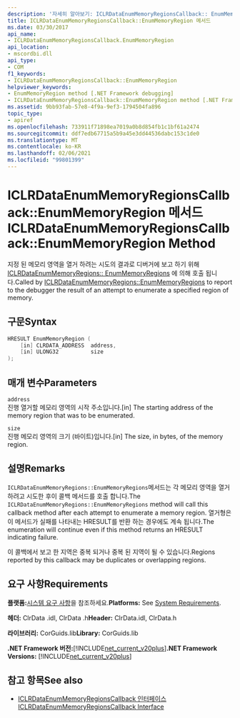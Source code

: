 ```yaml
---
description: '자세히 알아보기: ICLRDataEnumMemoryRegionsCallback:: EnumMemoryRegion 메서드'
title: ICLRDataEnumMemoryRegionsCallback::EnumMemoryRegion 메서드
ms.date: 03/30/2017
api_name:
- ICLRDataEnumMemoryRegionsCallback.EnumMemoryRegion
api_location:
- mscordbi.dll
api_type:
- COM
f1_keywords:
- ICLRDataEnumMemoryRegionsCallback::EnumMemoryRegion
helpviewer_keywords:
- EnumMemoryRegion method [.NET Framework debugging]
- ICLRDataEnumMemoryRegionsCallback::EnumMemoryRegion method [.NET Framework debugging]
ms.assetid: 9bb93fab-57e8-4f9a-9ef3-1794504fa896
topic_type:
- apiref
ms.openlocfilehash: 733911f71898ea7019a0b8d854fb1c1bf61a2474
ms.sourcegitcommit: ddf7edb67715a5b9a45e3dd44536dabc153c1de0
ms.translationtype: MT
ms.contentlocale: ko-KR
ms.lasthandoff: 02/06/2021
ms.locfileid: "99801399"
---
```

# <a name="iclrdataenummemoryregionscallbackenummemoryregion-method"></a><span data-ttu-id="a4593-103">ICLRDataEnumMemoryRegionsCallback::EnumMemoryRegion 메서드</span><span class="sxs-lookup"><span data-stu-id="a4593-103">ICLRDataEnumMemoryRegionsCallback::EnumMemoryRegion Method</span></span>

<span data-ttu-id="a4593-104">지정 된 메모리 영역을 열거 하려는 시도의 결과로 디버거에 보고 하기 위해 [ICLRDataEnumMemoryRegions:: EnumMemoryRegions](iclrdataenummemoryregions-enummemoryregions-method.md) 에 의해 호출 됩니다.</span><span class="sxs-lookup"><span data-stu-id="a4593-104">Called by [ICLRDataEnumMemoryRegions::EnumMemoryRegions](iclrdataenummemoryregions-enummemoryregions-method.md) to report to the debugger the result of an attempt to enumerate a specified region of memory.</span></span>  
  
## <a name="syntax"></a><span data-ttu-id="a4593-105">구문</span><span class="sxs-lookup"><span data-stu-id="a4593-105">Syntax</span></span>  
  
```cpp  
HRESULT EnumMemoryRegion (  
    [in] CLRDATA_ADDRESS  address,  
    [in] ULONG32          size  
);  
```  
  
## <a name="parameters"></a><span data-ttu-id="a4593-106">매개 변수</span><span class="sxs-lookup"><span data-stu-id="a4593-106">Parameters</span></span>  

 `address`  
 <span data-ttu-id="a4593-107">진행 열거할 메모리 영역의 시작 주소입니다.</span><span class="sxs-lookup"><span data-stu-id="a4593-107">[in] The starting address of the memory region that was to be enumerated.</span></span>  
  
 `size`  
 <span data-ttu-id="a4593-108">진행 메모리 영역의 크기 (바이트)입니다.</span><span class="sxs-lookup"><span data-stu-id="a4593-108">[in] The size, in bytes, of the memory region.</span></span>  
  
## <a name="remarks"></a><span data-ttu-id="a4593-109">설명</span><span class="sxs-lookup"><span data-stu-id="a4593-109">Remarks</span></span>  

 <span data-ttu-id="a4593-110">`ICLRDataEnumMemoryRegions::EnumMemoryRegions`메서드는 각 메모리 영역을 열거 하려고 시도한 후이 콜백 메서드를 호출 합니다.</span><span class="sxs-lookup"><span data-stu-id="a4593-110">The `ICLRDataEnumMemoryRegions::EnumMemoryRegions` method will call this callback method after each attempt to enumerate a memory region.</span></span> <span data-ttu-id="a4593-111">열거형은이 메서드가 실패를 나타내는 HRESULT를 반환 하는 경우에도 계속 됩니다.</span><span class="sxs-lookup"><span data-stu-id="a4593-111">The enumeration will continue even if this method returns an HRESULT indicating failure.</span></span>  
  
 <span data-ttu-id="a4593-112">이 콜백에서 보고 한 지역은 중복 되거나 중복 된 지역이 될 수 있습니다.</span><span class="sxs-lookup"><span data-stu-id="a4593-112">Regions reported by this callback may be duplicates or overlapping regions.</span></span>  
  
## <a name="requirements"></a><span data-ttu-id="a4593-113">요구 사항</span><span class="sxs-lookup"><span data-stu-id="a4593-113">Requirements</span></span>  

 <span data-ttu-id="a4593-114">**플랫폼:**[시스템 요구 사항](../../get-started/system-requirements.md)을 참조하세요.</span><span class="sxs-lookup"><span data-stu-id="a4593-114">**Platforms:** See [System Requirements](../../get-started/system-requirements.md).</span></span>  
  
 <span data-ttu-id="a4593-115">**헤더:** ClrData .idl, ClrData .h</span><span class="sxs-lookup"><span data-stu-id="a4593-115">**Header:** ClrData.idl, ClrData.h</span></span>  
  
 <span data-ttu-id="a4593-116">**라이브러리:** CorGuids.lib</span><span class="sxs-lookup"><span data-stu-id="a4593-116">**Library:** CorGuids.lib</span></span>  
  
 <span data-ttu-id="a4593-117">**.NET Framework 버전:**[!INCLUDE[net_current_v20plus](../../../../includes/net-current-v20plus-md.md)]</span><span class="sxs-lookup"><span data-stu-id="a4593-117">**.NET Framework Versions:** [!INCLUDE[net_current_v20plus](../../../../includes/net-current-v20plus-md.md)]</span></span>  
  
## <a name="see-also"></a><span data-ttu-id="a4593-118">참고 항목</span><span class="sxs-lookup"><span data-stu-id="a4593-118">See also</span></span>

- [<span data-ttu-id="a4593-119">ICLRDataEnumMemoryRegionsCallback 인터페이스</span><span class="sxs-lookup"><span data-stu-id="a4593-119">ICLRDataEnumMemoryRegionsCallback Interface</span></span>](iclrdataenummemoryregionscallback-interface.md)
